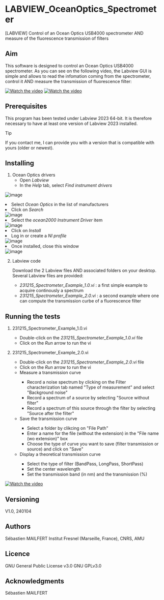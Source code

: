 # LABVIEW_OceanOptics_Spectrometer
[LABVIEW] Control of an Ocean Optics USB4000 spectrometer AND measure of the fluorescence transmission of filters


## Aim
This software is designed to control an Ocean Optics USB4000 spectrometer.
As you can see on the following video, the Labview GUI is simple and allows to read the infomation coming from the spectrometer, control it AND measure the transmission of fluorescence filter:

[![Watch the video](https://github.com/MAILFERT-Sebastien/LABVIEW_OceanOptics_Spectrometer/blob/main/Images/Labview_OceanOptics_USB4000.png)]([https://youtu.be/x3z7vbhCzYc](https://www.youtube.com/watch?v=lz8w-zJ4CPQ))
[![Watch the video](https://github.com/MAILFERT-Sebastien/LABVIEW_OceanOptics_Spectrometer/blob/main/Images/Labview_OceanOptics_USB4000_2.png)]([https://youtu.be/C9iH8P3rPok](https://youtu.be/C9iH8P3rPok))

## Prerequisites
This program has been tested under Labview 2023 64-bit. It is therefore necessary to have at least one version of Labview 2023 installed.
> [!TIP]
> If you contact me, I can provide you with a version that is compatible with yours (older or newest).

## Installing

1. Ocean Optics drivers
   <ul>
      <li> Open <i>Labview</i></li>
      <li> In the <i>Help</i> tab, select <i>Find instrument drivers</i></li>
![image](https://github.com/MAILFERT-Sebastien/LABVIEW_OceanOptics_Spectrometer/blob/main/Images/Labview_OceanOptics_Drivers_0.png)
      <li> Select <i>Ocean Optics</i> in the list of manufacturers</li>
      <li> Click on <i>Search</i> </li>
![image](https://github.com/MAILFERT-Sebastien/LABVIEW_OceanOptics_Spectrometer/blob/main/Images/Labview_OceanOptics_Drivers_1.png)
      <li> Select the <i>ocean2000 Instrument Driver</i> item</li>
![image](https://github.com/MAILFERT-Sebastien/LABVIEW_OceanOptics_Spectrometer/blob/main/Images/Labview_OceanOptics_Drivers_2.png)
      <li> Click on <i>Install</i></li>
      <li> Log in or create a <i>NI profile</i></li>
![image](https://github.com/MAILFERT-Sebastien/LABVIEW_OceanOptics_Spectrometer/blob/main/Images/Labview_OceanOptics_Drivers_3.png)
      <li> Once installed, close this window</li>
![image](https://github.com/MAILFERT-Sebastien/LABVIEW_OceanOptics_Spectrometer/blob/main/Images/Labview_OceanOptics_Drivers_4.png)
      </ul>
      
2. Labview code

      Download the 2 Labview files AND associated folders on your desktop. Several Labview files are provided:
      <ul>
      <li> <i>231215_Spectrometer_Example_1.0.vi</i> : a first simple example to acquire continously a spectrum</li>
      <li> <i>231215_Spectrometer_Example_2.0.vi</i> : a second example where one can compute the transmission curbe of a fluorescence filter</li>
      </ul>

## Running the tests
1. 231215_Spectrometer_Example_1.0.vi
	<ul>
      	<li> Double-click on the <i>231215_Spectrometer_Example_1.0.vi</i> file</li>
      	<li> Click on the <i>Run</i> arrow to run the vi</li>
      	</ul>


2. 231215_Spectrometer_Example_2.0.vi
	<ul>
      	<li> Double-click on the <i>231215_Spectrometer_Example_2.0.vi</i> file</li>
      	<li> Click on the <i>Run</i> arrow to run the vi</li>
	<li> Measure a transmission curve</li>
      		<ul>
	      	<li> Record a noise spectrum by clicking on the Filter characterization tab named "Type of measurement" and select "Background noise"</li>
		<li> Record a spectrum of a source by selecting "Source without filter"</li>
		<li> Record a spectrum of this source through the filter by selecting "Source after the filter"</li>
		</ul>
	<li> Save the transmission curve</li>
		<ul>
	      	<li> Select a folder by clikcing on "File Path"</li>
		<li> Enter a name for the file (without the extension) in the "File name (wo extension)" box</li>
		<li> Choose the type of curve you want to save (filter transmission or source) and click on "Save"</li>
		</ul>
	<li> Display a theoretical transmission curve</li>
		<ul>
	      	<li> Select the type of filter (BandPass, LongPass, ShortPass)</li>
		<li> Set the center wavelength</li>
		<li> Set the transmission band (in nm) and the transmission (%)</li>
		</ul>
	</ul>
[![Watch the video](https://github.com/MAILFERT-Sebastien/LABVIEW_OceanOptics_Spectrometer/blob/main/Images/FilterTransmission_Measurement.png)]([https://youtu.be/IOkKzA5c4gc](https://youtu.be/IOkKzA5c4gc))

## Versioning

V1.0, 240104

## Authors
Sébastien MAILFERT
Institut Fresnel (Marseille, France), CNRS, AMU

## Licence
GNU General Public License v3.0
GNU GPLv3.0

## Acknowledgments
Sébastien MAILFERT
